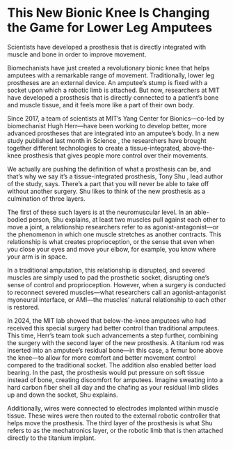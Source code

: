 # This New Bionic Knee Is Changing the Game for Lower Leg Amputees

Scientists have developed a prosthesis that is directly integrated with muscle and bone in order to improve movement.

Biomechanists have just created a revolutionary bionic knee that helps amputees with a remarkable range of movement. Traditionally, lower leg prostheses are an external device. An amputee’s stump is fixed with a socket upon which a robotic limb is attached. But now, researchers at MIT have developed a prosthesis that is directly connected to a patient’s bone and muscle tissue, and it feels more like a part of their own body.

Since 2017, a team of scientists at MIT’s Yang Center for Bionics—co-led by biomechanist Hugh Herr—have been working to develop better, more advanced prostheses that are integrated into an amputee’s body. In a new study published last month in Science , the researchers have brought together different technologies to create a tissue-integrated, above-the-knee prosthesis that gives people more control over their movements.

We actually are pushing the definition of what a prosthesis can be, and that’s why we say it’s a tissue-integrated prosthesis, Tony Shu , lead author of the study, says. There’s a part that you will never be able to take off without another surgery.
Shu likes to think of the new prosthesis as a culmination of three layers.

The first of these such layers is at the neuromuscular level. In an able-bodied person, Shu explains, at least two muscles pull against each other to move a joint, a relationship researchers refer to as agonist-antagonist—or the phenomenon in which one muscle stretches as another contracts. This relationship is what creates proprioception, or the sense that even when you close your eyes and move your elbow, for example, you know where your arm is in space.

In a traditional amputation, this relationship is disrupted, and severed muscles are simply used to pad the prosthetic socket, disrupting one’s sense of control and proprioception. However, when a surgery is conducted to reconnect severed muscles—what researchers call an agonist-antagonist myoneural interface, or AMI—the muscles’ natural relationship to each other is restored.

In 2024, the MIT lab showed that below-the-knee amputees who had received this special surgery had better control than traditional amputees. This time, Herr’s team took such advancements a step further, combining the surgery with the second layer of the new prosthesis. A titanium rod was inserted into an amputee’s residual bone—in this case, a femur bone above the knee—to allow for more comfort and better movement control compared to the traditional socket. The addition also enabled better load bearing. In the past, the prosthesis would put pressure on soft tissue instead of bone, creating discomfort for amputees. Imagine sweating into a hard carbon fiber shell all day and the chafing as your residual limb slides up and down the socket, Shu explains.

Additionally, wires were connected to electrodes implanted within muscle tissue. These wires were then routed to the external robotic controller that helps move the prosthesis. The third layer of the prosthesis is what Shu refers to as the mechatronics layer, or the robotic limb that is then attached directly to the titanium implant.
